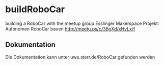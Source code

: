 # buildRoboCar
building a RoboCar with the meetup group Esslinger Makerspace Projekt: Autonomen RoboCar bauen http://meetu.ps/c/3BgXd/xHvLx/f

## Dokumentation

Die Dokumentation kann unter uwe.sterr.de/RoboCar gefunden werden
